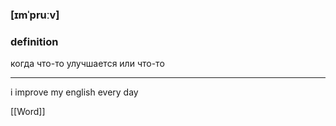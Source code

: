 ### [ɪmˈpruːv]

### definition

когда что-то улучшается или что-то

---

i improve my english every day

[[Word]]